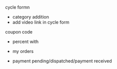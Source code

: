 
cycle formn 
- category addition
- add video link in cycle form

coupon code
-  percent with 

- my orders 
- payment pending/dispatched/payment received